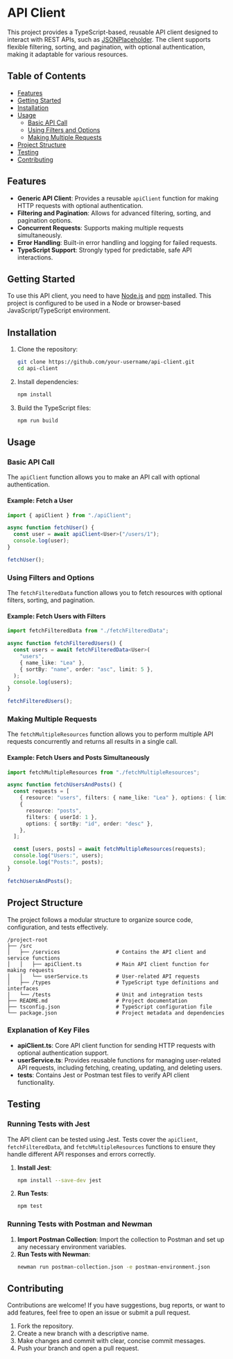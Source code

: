 # API Client

This project provides a TypeScript-based, reusable API client designed to interact with REST APIs, such as [JSONPlaceholder](https://jsonplaceholder.typicode.com). The client supports flexible filtering, sorting, and pagination, with optional authentication, making it adaptable for various resources.

## Table of Contents

- [Features](#features)
- [Getting Started](#getting-started)
- [Installation](#installation)
- [Usage](#usage)
  - [Basic API Call](#basic-api-call)
  - [Using Filters and Options](#using-filters-and-options)
  - [Making Multiple Requests](#making-multiple-requests)
- [Project Structure](#project-structure)
- [Testing](#testing)
- [Contributing](#contributing)

## Features

- **Generic API Client**: Provides a reusable `apiClient` function for making HTTP requests with optional authentication.
- **Filtering and Pagination**: Allows for advanced filtering, sorting, and pagination options.
- **Concurrent Requests**: Supports making multiple requests simultaneously.
- **Error Handling**: Built-in error handling and logging for failed requests.
- **TypeScript Support**: Strongly typed for predictable, safe API interactions.

## Getting Started

To use this API client, you need to have [Node.js](https://nodejs.org/) and [npm](https://www.npmjs.com/) installed. This project is configured to be used in a Node or browser-based JavaScript/TypeScript environment.

## Installation

1. Clone the repository:

   ```bash
   git clone https://github.com/your-username/api-client.git
   cd api-client
   ```

2. Install dependencies:

   ```bash
   npm install
   ```

3. Build the TypeScript files:
   ```bash
   npm run build
   ```

## Usage

### Basic API Call

The `apiClient` function allows you to make an API call with optional authentication.

#### Example: Fetch a User

```typescript
import { apiClient } from "./apiClient";

async function fetchUser() {
  const user = await apiClient<User>("/users/1");
  console.log(user);
}

fetchUser();
```

### Using Filters and Options

The `fetchFilteredData` function allows you to fetch resources with optional filters, sorting, and pagination.

#### Example: Fetch Users with Filters

```typescript
import fetchFilteredData from "./fetchFilteredData";

async function fetchFilteredUsers() {
  const users = await fetchFilteredData<User>(
    "users",
    { name_like: "Lea" },
    { sortBy: "name", order: "asc", limit: 5 },
  );
  console.log(users);
}

fetchFilteredUsers();
```

### Making Multiple Requests

The `fetchMultipleResources` function allows you to perform multiple API requests concurrently and returns all results in a single call.

#### Example: Fetch Users and Posts Simultaneously

```typescript
import fetchMultipleResources from "./fetchMultipleResources";

async function fetchUsersAndPosts() {
  const requests = [
    { resource: "users", filters: { name_like: "Lea" }, options: { limit: 5 } },
    {
      resource: "posts",
      filters: { userId: 1 },
      options: { sortBy: "id", order: "desc" },
    },
  ];

  const [users, posts] = await fetchMultipleResources(requests);
  console.log("Users:", users);
  console.log("Posts:", posts);
}

fetchUsersAndPosts();
```

## Project Structure

The project follows a modular structure to organize source code, configuration, and tests effectively.

```
/project-root
├── /src
│   ├── /services                  # Contains the API client and service functions
│   │   ├── apiClient.ts           # Main API client function for making requests
│   │   └── userService.ts         # User-related API requests
│   ├── /types                     # TypeScript type definitions and interfaces
│   └── /tests                     # Unit and integration tests
├── README.md                      # Project documentation
├── tsconfig.json                  # TypeScript configuration file
└── package.json                   # Project metadata and dependencies
```

### Explanation of Key Files

- **apiClient.ts**: Core API client function for sending HTTP requests with optional authentication support.
- **userService.ts**: Provides reusable functions for managing user-related API requests, including fetching, creating, updating, and deleting users.
- **tests**: Contains Jest or Postman test files to verify API client functionality.

## Testing

### Running Tests with Jest

The API client can be tested using Jest. Tests cover the `apiClient`, `fetchFilteredData`, and `fetchMultipleResources` functions to ensure they handle different API responses and errors correctly.

1. **Install Jest**:

   ```bash
   npm install --save-dev jest
   ```

2. **Run Tests**:
   ```bash
   npm test
   ```

### Running Tests with Postman and Newman

1. **Import Postman Collection**: Import the collection to Postman and set up any necessary environment variables.
2. **Run Tests with Newman**:
   ```bash
   newman run postman-collection.json -e postman-environment.json
   ```

## Contributing

Contributions are welcome! If you have suggestions, bug reports, or want to add features, feel free to open an issue or submit a pull request.

1. Fork the repository.
2. Create a new branch with a descriptive name.
3. Make changes and commit with clear, concise commit messages.
4. Push your branch and open a pull request.
